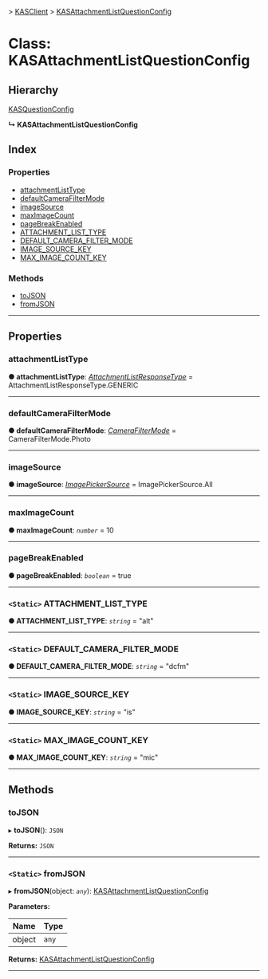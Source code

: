 [](../README.md) > [KASClient](../modules/kasclient.md) > [KASAttachmentListQuestionConfig](../classes/kasclient.kasattachmentlistquestionconfig.md)

# Class: KASAttachmentListQuestionConfig

## Hierarchy

 [KASQuestionConfig](kasclient.kasquestionconfig.md)

**↳ KASAttachmentListQuestionConfig**

## Index

### Properties

* [attachmentListType](kasclient.kasattachmentlistquestionconfig.md#attachmentlisttype)
* [defaultCameraFilterMode](kasclient.kasattachmentlistquestionconfig.md#defaultcamerafiltermode)
* [imageSource](kasclient.kasattachmentlistquestionconfig.md#imagesource)
* [maxImageCount](kasclient.kasattachmentlistquestionconfig.md#maximagecount)
* [pageBreakEnabled](kasclient.kasattachmentlistquestionconfig.md#pagebreakenabled)
* [ATTACHMENT_LIST_TYPE](kasclient.kasattachmentlistquestionconfig.md#attachment_list_type)
* [DEFAULT_CAMERA_FILTER_MODE](kasclient.kasattachmentlistquestionconfig.md#default_camera_filter_mode)
* [IMAGE_SOURCE_KEY](kasclient.kasattachmentlistquestionconfig.md#image_source_key)
* [MAX_IMAGE_COUNT_KEY](kasclient.kasattachmentlistquestionconfig.md#max_image_count_key)
### Methods

* [toJSON](kasclient.kasattachmentlistquestionconfig.md#tojson)
* [fromJSON](kasclient.kasattachmentlistquestionconfig.md#fromjson)

---

## Properties

<a id="attachmentlisttype"></a>

###  attachmentListType

**● attachmentListType**: *[AttachmentListResponseType](../enums/kasclient.attachmentlistresponsetype.md)* =  AttachmentListResponseType.GENERIC

___

<a id="defaultcamerafiltermode"></a>

###  defaultCameraFilterMode

**● defaultCameraFilterMode**: *[CameraFilterMode](../enums/kasclient.camerafiltermode.md)* =  CameraFilterMode.Photo

___

<a id="imagesource"></a>

###  imageSource

**● imageSource**: *[ImagePickerSource](../enums/kasclient.imagepickersource.md)* =  ImagePickerSource.All

___

<a id="maximagecount"></a>

###  maxImageCount

**● maxImageCount**: *`number`* = 10

___

<a id="pagebreakenabled"></a>

###  pageBreakEnabled

**● pageBreakEnabled**: *`boolean`* = true

___

<a id="attachment_list_type"></a>

### `<Static>` ATTACHMENT_LIST_TYPE

**● ATTACHMENT_LIST_TYPE**: *`string`* = "alt"

___

<a id="default_camera_filter_mode"></a>

### `<Static>` DEFAULT_CAMERA_FILTER_MODE

**● DEFAULT_CAMERA_FILTER_MODE**: *`string`* = "dcfm"

___

<a id="image_source_key"></a>

### `<Static>` IMAGE_SOURCE_KEY

**● IMAGE_SOURCE_KEY**: *`string`* = "is"

___

<a id="max_image_count_key"></a>

### `<Static>` MAX_IMAGE_COUNT_KEY

**● MAX_IMAGE_COUNT_KEY**: *`string`* = "mic"

___

## Methods

<a id="tojson"></a>

###  toJSON

▸ **toJSON**(): `JSON`

**Returns:** `JSON`

___

<a id="fromjson"></a>

### `<Static>` fromJSON

▸ **fromJSON**(object: *`any`*): [KASAttachmentListQuestionConfig](kasclient.kasattachmentlistquestionconfig.md)

**Parameters:**

| Name | Type |
| ------ | ------ |
| object | `any` |

**Returns:** [KASAttachmentListQuestionConfig](kasclient.kasattachmentlistquestionconfig.md)

___

